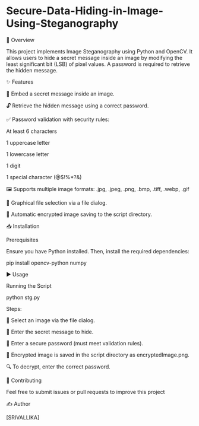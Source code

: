 # Secure-Data-Hiding-in-Image-Using-Steganography


🚀 Overview

This project implements Image Steganography using Python and OpenCV. It allows users to hide a secret message inside an image by modifying the least significant bit (LSB) of pixel values. A password is required to retrieve the hidden message.

✨ Features

🔏 Embed a secret message inside an image.

🔓 Retrieve the hidden message using a correct password.

✅ Password validation with security rules:

At least 6 characters

1 uppercase letter

1 lowercase letter

1 digit

1 special character (@$!%*?&)

🖼️ Supports multiple image formats: .jpg, .jpeg, .png, .bmp, .tiff, .webp, .gif

📂 Graphical file selection via a file dialog.

💾 Automatic encrypted image saving to the script directory.

📥 Installation

Prerequisites

Ensure you have Python installed. Then, install the required dependencies:

pip install opencv-python numpy

▶️ Usage

Running the Script

python stg.py

Steps:

📂 Select an image via the file dialog.

📝 Enter the secret message to hide.

🔐 Enter a secure password (must meet validation rules).

💾 Encrypted image is saved in the script directory as encryptedImage.png.

🔍 To decrypt, enter the correct password.

🤝 Contributing

Feel free to submit issues or pull requests to improve this project

✍️ Author

[SRIVALLIKA]
